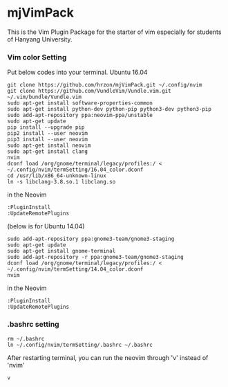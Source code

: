 # mjVimPack

This is the Vim Plugin Package for the starter of vim especially for students of Hanyang University.

### Vim color Setting

Put below codes into your terminal.
Ubuntu 16.04

<pre><code>git clone https://github.com/hrzon/mjVimPack.git ~/.config/nvim  
git clone https://github.com/VundleVim/Vundle.vim.git ~/.vim/bundle/Vundle.vim 
sudo apt-get install software-properties-common
sudo apt-get install python-dev python-pip python3-dev python3-pip
sudo add-apt-repository ppa:neovim-ppa/unstable
sudo apt-get update
pip install --upgrade pip
pip2 install --user neovim
pip3 install --user neovim
sudo apt-get install neovim
sudo apt-get install clang
nvim
dconf load /org/gnome/terminal/legacy/profiles:/ < ~/.config/nvim/termSetting/16.04_color.dconf
cd /usr/lib/x86_64-unknown-linux
ln -s libclang-3.8.so.1 libclang.so
</pre></code>

in the Neovim
<pre><code>:PluginInstall
:UpdateRemotePlugins</code></pre>

(below is for Ubuntu 14.04)

<pre><code>sudo add-apt-repository ppa:gnome3-team/gnome3-staging
sudo apt-get update
sudo apt-get install gnome-terminal
sudo add-apt-repository -r ppa:gnome3-team/gnome3-staging
dconf load /org/gnome/terminal/legacy/profiles:/ < ~/.config/nvim/termSetting/14.04_color.dconf
nvim</pre></code>

in the Neovim
<pre><code>:PluginInstall
:UpdateRemotePlugins</code></pre>

### .bashrc setting
<pre><code>rm ~/.bashrc
ln ~/.config/nvim/termSetting/.bashrc ~/.bashrc</pre></code>

After restarting terminal, you can run the neovim through 'v' instead of 'nvim'
<pre><code>v</code></pre>
